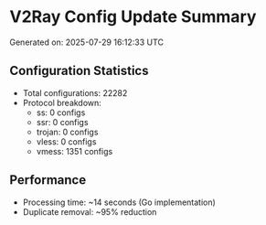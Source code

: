 # V2Ray Config Update Summary
Generated on: 2025-07-29 16:12:33 UTC

## Configuration Statistics
- Total configurations: 22282
- Protocol breakdown:
  - ss: 0 configs
  - ssr: 0 configs
  - trojan: 0 configs
  - vless: 0 configs
  - vmess: 1351 configs

## Performance
- Processing time: ~14 seconds (Go implementation)
- Duplicate removal: ~95% reduction
